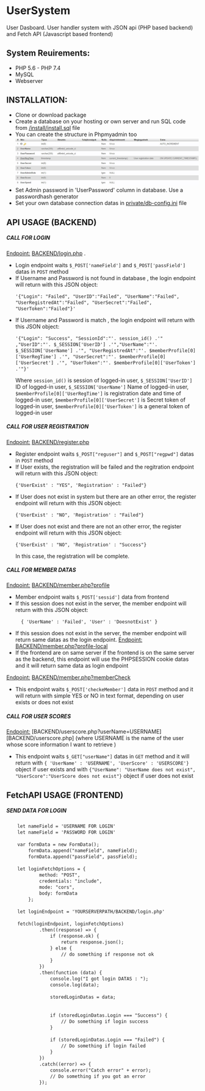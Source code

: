 # UserSystem
User Dasboard. User handler system with JSON api (PHP based backend) and Fetch API (Javascript based frontend)

## System Reuirements:
* PHP 5.6 - PHP 7.4
* MySQL
* Webserver

## INSTALLATION:
* Clone or download package
* Create a database on your hosting or own server and run SQL code from [/install/install.sql](/install/install.sql) file
* You can create the structure in Phpmyadmin too
![Database structure](/install/table-structure.jpg?raw=true)
* Set Admin password in 'UserPassword' column in database. Use a passwordhash generator
* Set your own database connection datas in [private/db-config.ini](private/db-config.ini) file

## API USAGE (BACKEND)
##### CALL FOR LOGIN #####
<ins>Endpoint:</ins> [BACKEND/login.php](BACKEND/login.php) .
- Login endpoint waits `$_POST['nameField']` and `$_POST['passField']` datas in `POST` method
- If Username and Password is not found in database , the login endpoint will return with this JSON object:
  ``` 
  '{"Login": "Failed", "UserID":"Failed", "UserName":"Failed", "UserRegistredAt":"Failed", "UserSecret":"Failed", "UserToken":"Failed"}'
  ```
- If Username and Password is match , the login endpoint will return with this JSON object:
  ```
  '{"Login": "Success", "SessionId":"'. session_id() .'" ,"UserID":"'. $_SESSION['UserID'] .'","UserName":"'. $_SESSION['UserName'] .'", "UserRegistredAt":"'. $memberProfile[0]['UserRegTime'] .'", "UserSecret":"'. $memberProfile[0]['UserSecret'] .'", "UserToken":"'. $memberProfile[0]['UserToken'] .'"}'
  ```
  Where `session_id()` is session of logged-in user, `$_SESSION['UserID']` ID of logged-in user, `$_SESSION['UserName']` Name of logged-in user, `$memberProfile[0]['UserRegTime']` is registration date and time of logged-in user, `$memberProfile[0]['UserSecret']` is Secret token of logged-in user, `$memberProfile[0]['UserToken']` is a general token of logged-in user

##### CALL FOR USER REGISTRATION #####
<ins>Endpoint:</ins> [BACKEND/register.php](BACKEND/register.php)
- Register endpoint waits `$_POST["reguser"]` and `$_POST["regpwd"]` datas in `POST` method
- If User exists, the registration will be failed and the regitration endpoint will return with this JSON object:
  ```
  {'UserExist' : "YES", 'Registration' : "Failed"}
  ```
- If User does not exist in system but there are an other error, the register endpoint will return with this JSON object:
  ```
  {'UserExist' : "NO", 'Registration' : "Failed"}
  ```
- If User does not exist and there are not an other error, the register endpoint will return with this JSON object:
  ```
  {'UserExist' : "NO", 'Registration' : "Success"}
  ```
  In this case, the registration will be complete.
 
 ##### CALL FOR MEMBER DATAS #####
 <ins>Endpoint:</ins> [BACKEND/member.php?profile](BACKEND/member.php)
 - Member endpoint waits `$_POST['sessid']` data from frontend
 - If this session does not exist in the server, the member endpoint will return with this JSON object:
   ```
     { 'UserName' : 'Failed', 'User' : 'DoesnotExist' }
   ```
 -  If this session does not exist in the server, the member endpoint will return same datas as the login endpoint.
  <ins>Endpoint:</ins> [BACKEND/member.php?profile-local](BACKEND/member.php)
  - If the frontend are on same server if the frontend is on the same server as the backend, this endpoint will use the PHPSESSION cookie datas and it will return same data as login endpoint

<ins>Endpoint:</ins> [BACKEND/member.php?memberCheck](BACKEND/member.php)
- This endpoint waits `$_POST['checkeMember']` data in `POST` method and it will return with simple YES or NO in text format, depending on user exists or does not exist

##### CALL FOR USER SCORES #####
<ins>Endpoint:</ins> [BACKEND/userscore.php?userName=USERNAME][BACKEND/userscore.php] (where USERNAME is the name of the user whose score information I want to retrieve )
- This endpoint waits `$_GET["userName"]` datas in `GET` method and it will return with `{ 'UserName' : 'USERNAME', 'UserScore' : 'USERSCORE'}` object if user exists and with `{"UserName": "UserName does not exist", "UserScore":"UserScore does not exist"}` object if user does not exist

## FetchAPI USAGE (FRONTEND)
##### SEND DATA FOR LOGIN #####
```
    let nameField = 'USERNAME FOR LOGIN'
    let nameField = 'PASSWORD FOR LOGIN'
    
  	var formData = new FormData();
		formData.append("nameField", nameField);
		formData.append("passField", passField);
    
   	let loginFetchOptions = {
			method: "POST",
			credentials: "include",
			mode: "cors",
			body: formData
		};
    
    let loginEndpoint = 'YOURSERVERPATH/BACKEND/login.php'
    
    fetch(loginEndpoint, loginFetchOptions)
			.then((response) => {
				if (response.ok) {
					return response.json();
				} else {
					// do something if response not ok
				}
			})
			.then(function (data) {
				console.log("I got login DATAS : ");
				console.log(data);
				
				storedLoginDatas = data;
				

				if (storedLoginDatas.Login === "Success") {
					// Do something if login success
				}

				if (storedLoginDatas.Login === "Failed") {
					// Do something if login failed
				}
			})
			.catch((error) => {
				console.error("Catch error" + error);
				// Do something if you got an error
			});
    
```

